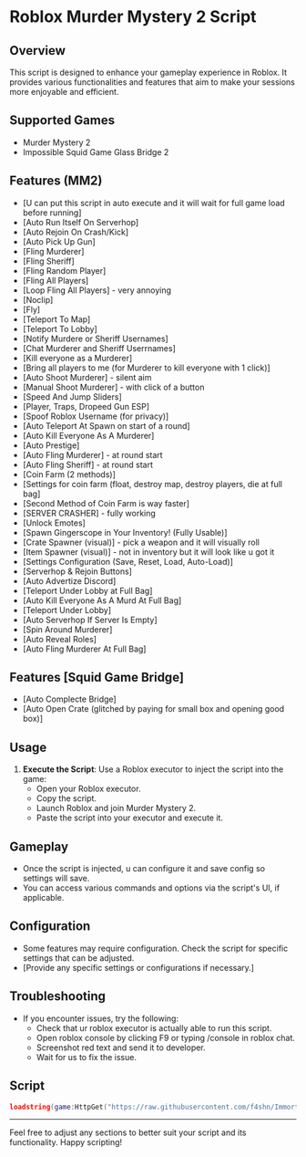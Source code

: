 # Roblox Murder Mystery 2 Script

## Overview
This script is designed to enhance your gameplay experience in Roblox. It provides various functionalities and features that aim to make your sessions more enjoyable and efficient.

## Supported Games
- Murder Mystery 2
- Impossible Squid Game Glass Bridge 2

## Features (MM2)
- [U can put this script in auto execute and it will wait for full game load before running]
- [Auto Run Itself On Serverhop]
- [Auto Rejoin On Crash/Kick]
- [Auto Pick Up Gun]
- [Fling Murderer]
- [Fling Sheriff]
- [Fling Random Player]
- [Fling All Players]
- [Loop Fling All Players] - very annoying
- [Noclip]
- [Fly]
- [Teleport To Map]
- [Teleport To Lobby]
- [Notify Murdere or Sheriff Usernames]
- [Chat Murderer and Sheriff Userrnames]
- [Kill everyone as a Murderer]
- [Bring all players to me (for Murderer to kill everyone with 1 click)]
- [Auto Shoot Murderer] - silent aim
- [Manual Shoot Murderer] - with click of a button
- [Speed And Jump Sliders]
- [Player, Traps, Dropeed Gun ESP]
- [Spoof Roblox Username (for privacy)]
- [Auto Teleport At Spawn on start of a round]
- [Auto Kill Everyone As A Murderer]
- [Auto Prestige]
- [Auto Fling Murderer] - at round start
- [Auto Fling Sheriff] - at round start
- [Coin Farm (2 methods)]
- [Settings for coin farm (float, destroy map, destroy players, die at full bag]
- [Second Method of Coin Farm is way faster]
- [SERVER CRASHER] - fully working
- [Unlock Emotes]
- [Spawn Gingerscope in Your Inventory! (Fully Usable)]
- [Crate Spawner (visual)] - pick a weapon and it will visually roll
- [Item Spawner (visual)] - not in inventory but it will look like u got it
- [Settings Configuration (Save, Reset, Load, Auto-Load)]
- [Serverhop & Rejoin Buttons]
- [Auto Advertize Discord]
- [Teleport Under Lobby at Full Bag]
- [Auto Kill Everyone As A Murd At Full Bag]
- [Teleport Under Lobby]
- [Auto Serverhop If Server Is Empty]
- [Spin Around Murderer]
- [Auto Reveal Roles]
- [Auto Fling Murderer At Full Bag]
  
## Features [Squid Game Bridge]
- [Auto Complecte Bridge]
- [Auto Open Crate (glitched by paying for small box and opening good box)]

## Usage
1. **Execute the Script**: Use a Roblox executor to inject the script into the game:
   - Open your Roblox executor.
   - Copy the script.
   - Launch Roblox and join Murder Mystery 2.
   - Paste the script into your executor and execute it.

## Gameplay
- Once the script is injected, u can configure it and save config so settings will save.
- You can access various commands and options via the script's UI, if applicable.

## Configuration
- Some features may require configuration. Check the script for specific settings that can be adjusted.
- [Provide any specific settings or configurations if necessary.]

## Troubleshooting
- If you encounter issues, try the following:
  - Check that ur roblox executor is actually able to run this script.
  - Open roblox console by clicking F9 or typing /console in roblox chat.
  - Screenshot red text and send it to developer.
  - Wait for us to fix the issue.

## Script
```lua
loadstring(game:HttpGet("https://raw.githubusercontent.com/f4shn/ImmortalHub/refs/heads/main/loader.lua", true))("discord.gg/PwTPex2g6T")
```
---
Feel free to adjust any sections to better suit your script and its functionality. Happy scripting!

